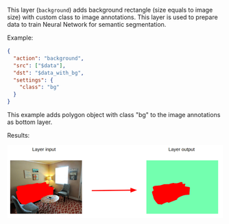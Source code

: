 This layer (`background`) adds background rectangle (size equals to image size) with custom class to image annotations. This layer is used to prepare data to train Neural Network for semantic segmentation.

Example:
``` json
{
  "action": "background",
  "src": ["$data"],
  "dst": "$data_with_bg",
  "settings": {
    "class": "bg"
  }
}
```

This example adds polygon object with class "bg" to the image annotations as bottom layer.

Results:

![](../../assets/legacy/all_images/bg_001.png)

